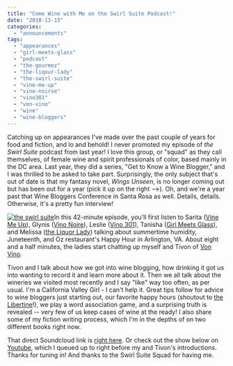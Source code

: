 ```yaml
---
title: "Come Wine with Me on the Swirl Suite Podcast!"
date: "2018-11-13"
categories: 
  - "announcements"
tags: 
  - "appearances"
  - "girl-meets-glass"
  - "podcast"
  - "the-gourmez"
  - "the-liqour-lady"
  - "the-swirl-suite"
  - "vine-me-up"
  - "vino-noirse"
  - "vino301"
  - "von-vino"
  - "wine"
  - "wine-bloggers"
---
```


Catching up on appearances I've made over the past couple of years for food and fiction, and lo and behold! I never promoted my episode of _the Swirl Suite_ podcast from last year! I love this group, or "squad" as they call themselves, of female wine and spirit professionals of color, based mainly in the DC area. Last year, they did a series, "Get to Know a Wine Blogger," and I was thrilled to be asked to take part. Surprisingly, the only subject that's out of date is that my fantasy novel, _Wings Unseen_, is no longer coming out but has been out for a year (pick it up on the right -->). Oh, and we're a year past that Wine Bloggers Conference in Santa Rosa as well. Details, details. Otherwise, it's a pretty fun interview!

[![the swirl suite](http://s3.amazonaws.com/thegourmez-wpmedia/2017/06/Swirl-Suite-500x500.jpg)](http://s3.amazonaws.com/thegourmez-wpmedia/2017/06/Swirl-Suite.jpg)In this 42-minute episode, you'll first listen to Sarita ([Vine Me Up](http://www.vinemeup.com/)), Glynis ([Vino Noire](http://www.vino-noire.com/)), Leslie ([Vino 301](http://vino301.com/)), Tanisha ([Girl Meets Glass](http://girlmeetsglass.tumblr.com/)), and Melissa ([the Liquor Lady](http://liquorlady.com/)) talking about summertime humidity, Juneteenth, and Oz restaurant's Happy Hour in Arlington, VA. About eight and a half minutes, the ladies start chatting up myself and Tivon of [Von Vino](http://vonvino.com/about-von-vino/).

Tivon and I talk about how we got into wine blogging, how drinking it got us into wanting to record it and learn more about it. Then we all talk about the wineries we visited most recently and I say "like" way too often, as per usual. I'm a California Valley Girl - I can't help it. Great tips follow for advice to wine bloggers just starting out, our favorite happy hours (shoutout to [the Libertine](https://www.facebook.com/The-Libertine-Oakland-403850353122641/)!), we play a word association game, and a surprising truth is revealed -- very few of us keep cases of wine at the ready! I also share some of my fiction writing process, which I'm in the depths of on two different books right now.

That direct Soundcloud link is [right here](https://soundcloud.com/swirl-suite/get-to-know-a-wine-blogger). Or check out the show below on [Youtube](https://www.youtube.com/channel/UCPIkBfol_18wzfPJVyIZoWQ), which I queued up to right before my and Tivon's introductions. Thanks for tuning in! And thanks to the Swirl Suite Squad for having me.
